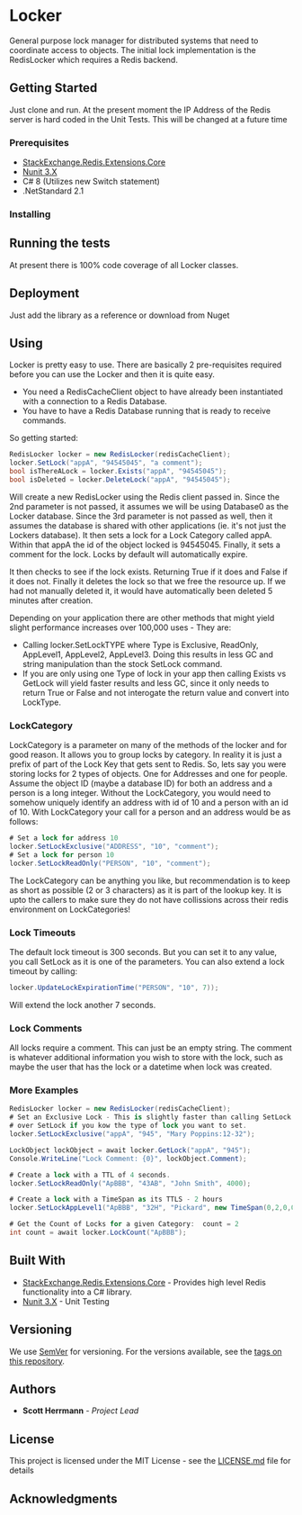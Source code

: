 # Locker

General purpose lock manager for distributed systems that need to coordinate access to objects.  The initial lock implementation is the RedisLocker which requires a Redis backend.

## Getting Started

Just clone and run.  At the present moment the IP Address of the Redis server is hard coded in the Unit Tests.  This will be changed at a future time

### Prerequisites
* [StackExchange.Redis.Extensions.Core](https://github.com/imperugo/StackExchange.Redis.Extensions)
* [Nunit 3.X](https://github.com/nunit/nunit)
* C# 8  (Utilizes new Switch statement)
* .NetStandard 2.1




### Installing



## Running the tests

At present there is 100% code coverage of all Locker classes.



## Deployment

Just add the library as a reference or download from Nuget

## Using
Locker is pretty easy to use.  There are basically 2 pre-requisites required before you can use the Locker and then it is quite easy.
* You need a RedisCacheClient object to have already been instantiated with a connection to a Redis Database. 
* You have to have a Redis Database running that is ready to receive commands.

So getting started:
````csharp
RedisLocker locker = new RedisLocker(redisCacheClient); 
locker.SetLock("appA", "94545045", "a comment");
bool isThereALock = locker.Exists("appA", "94545045");
bool isDeleted = locker.DeleteLock("appA", "94545045");

````

Will create a new RedisLocker using the Redis client passed in.  Since the 2nd parameter is not passed, it assumes we will be using Database0 as the Locker database.  Since the 3rd parameter is not passed as well, then it assumes the database is shared with other applications (ie. it's not just the Lockers database).
It then sets a lock for a Lock Category called appA.  Within that appA the id of the object locked is 94545045. Finally, it sets a comment for the lock.  Locks by default will automatically expire. 

It then checks to see if the lock exists. Returning True if it does and False if it does not.
Finally it deletes the lock so that we free the resource up.  If we had not manually deleted it, it would have automatically been deleted 5 minutes after creation.

Depending on your application there are other methods that might yield slight performance increases over 100,000 uses - They are:
* Calling locker.SetLockTYPE where Type is Exclusive, ReadOnly, AppLevel1, AppLevel2, AppLevel3.  Doing this results in less GC and string manipulation than the stock SetLock command.
* If you are only using one Type of lock in your app then calling Exists vs GetLock will yield faster results and less GC, since it only needs to return True or False and not interogate the return value and convert into LockType.

### LockCategory
LockCategory is a parameter on many of the methods of the locker and for good reason.  It allows you to group locks by category.  In reality it is just a prefix of part of the Lock Key that gets sent to Redis.  So, lets say you were storing locks for 2 types of objects.  One for Addresses and one for people.  Assume the object ID (maybe a database ID) for both an address and a person is a long integer.  Without the LockCategory, you would need to somehow uniquely identify an address with id of 10 and a person with an id of 10.  With LockCategory your call for a person and an address would be as follows:
````csharp
# Set a lock for address 10
locker.SetLockExclusive("ADDRESS", "10", "comment");
# Set a lock for person 10
locker.SetLockReadOnly("PERSON", "10", "comment");
````

The LockCategory can be anything you like, but recommendation is to keep as short as possible (2 or 3 characters) as it is part of the lookup key.
It is upto the callers to make sure they do not have collissions across their redis environment on LockCategories!

### Lock Timeouts 
The default lock timeout is 300 seconds.  But you can set it to any value, you call SetLock as it is one of the parameters.
You can also extend a lock timeout by calling:
````csharp
locker.UpdateLockExpirationTime("PERSON", "10", 7));
````
Will extend the lock another 7 seconds.

### Lock Comments
All locks require a comment.  This can just be an empty string.  The comment is whatever additional information you wish to store with the lock, such as maybe the user that has the lock or a datetime when lock was created.  

### More Examples
````csharp
RedisLocker locker = new RedisLocker(redisCacheClient); 
# Set an Exclusive Lock - This is slightly faster than calling SetLock and should be preferred 
# over SetLock if you kow the type of lock you want to set.
locker.SetLockExclusive("appA", "945", "Mary Poppins:12-32");

LockObject lockObject = await locker.GetLock("appA", "945");
Console.WriteLine("Lock Comment: {0}", lockObject.Comment);

# Create a lock with a TTL of 4 seconds.
locker.SetLockReadOnly("ApBBB", "43AB", "John Smith", 4000);

# Create a lock with a TimeSpan as its TTLS - 2 hours
locker.SetLockAppLevel1("ApBBB", "32H", "Pickard", new TimeSpan(0,2,0,0));

# Get the Count of Locks for a given Category:  count = 2
int count = await locker.LockCount("ApBBB");


````

## Built With

* [StackExchange.Redis.Extensions.Core](https://github.com/imperugo/StackExchange.Redis.Extensions) - Provides high level Redis functionality into a C# library.
* [Nunit 3.X](https://github.com/nunit/nunit) - Unit Testing



## Versioning

We use [SemVer](http://semver.org/) for versioning. For the versions available, see the [tags on this repository](https://github.com/your/project/tags). 

## Authors

* **Scott Herrmann** - *Project Lead* 



## License

This project is licensed under the MIT License - see the [LICENSE.md](LICENSE.md) file for details

## Acknowledgments

